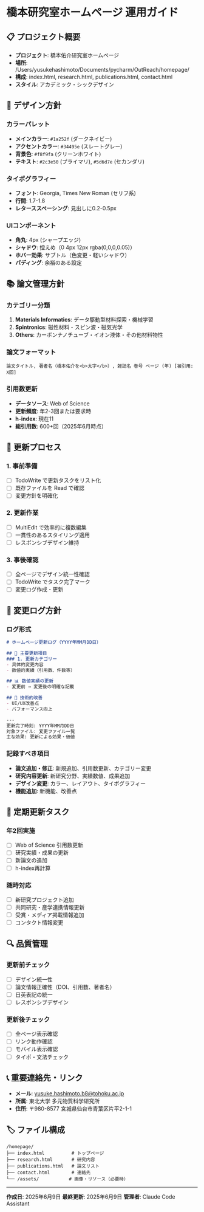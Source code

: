 # 橋本研究室ホームページ 運用ガイド

## 📋 プロジェクト概要
- **プロジェクト**: 橋本佑介研究室ホームページ
- **場所**: /Users/yusukehashimoto/Documents/pycharm/OutReach/homepage/
- **構成**: index.html, research.html, publications.html, contact.html
- **スタイル**: アカデミック・シックデザイン

## 🎨 デザイン方針

### カラーパレット
- **メインカラー**: `#1a252f` (ダークネイビー)
- **アクセントカラー**: `#34495e` (スレートグレー)  
- **背景色**: `#f8f9fa` (クリーンホワイト)
- **テキスト**: `#2c3e50` (プライマリ), `#5d6d7e` (セカンダリ)

### タイポグラフィー
- **フォント**: Georgia, Times New Roman (セリフ系)
- **行間**: 1.7-1.8
- **レターススペーシング**: 見出しに0.2-0.5px

### UIコンポーネント
- **角丸**: 4px (シャープエッジ)
- **シャドウ**: 控えめ（0 4px 12px rgba(0,0,0,0.05)）
- **ホバー効果**: サブトル（色変更・軽いシャドウ）
- **パディング**: 余裕のある設定

## 📚 論文管理方針

### カテゴリー分類
1. **Materials Informatics**: データ駆動型材料探索・機械学習
2. **Spintronics**: 磁性材料・スピン波・磁気光学
3. **Others**: カーボンナノチューブ・イオン液体・その他材料物性

### 論文フォーマット
```
論文タイトル, 著者名（橋本佑介を<b>太字</b>）, 雑誌名 巻号 ページ (年) [被引用: X回]
```

### 引用数更新
- **データソース**: Web of Science
- **更新頻度**: 年2-3回または要求時
- **h-index**: 現在11
- **総引用数**: 600+回（2025年6月時点）

## 🔄 更新プロセス

### 1. 事前準備
- [ ] TodoWrite で更新タスクをリスト化
- [ ] 既存ファイルを Read で確認
- [ ] 変更方針を明確化

### 2. 更新作業
- [ ] MultiEdit で効率的に複数編集
- [ ] 一貫性のあるスタイリング適用
- [ ] レスポンシブデザイン維持

### 3. 事後確認
- [ ] 全ページでデザイン統一性確認
- [ ] TodoWrite でタスク完了マーク
- [ ] 変更ログ作成・更新

## 📝 変更ログ方針

### ログ形式
```markdown
# ホームページ更新ログ（YYYY年MM月DD日）

## 🎯 主要更新項目
### 1. 更新カテゴリー
- 具体的変更内容
- 数値的実績（引用数、件数等）

## 📊 数値実績の更新
- 変更前 → 変更後の明確な記載

## 🔧 技術的改善
- UI/UX改善点
- パフォーマンス向上

---
更新完了時刻: YYYY年MM月DD日
対象ファイル: 変更ファイル一覧
主な効果: 更新による効果・価値
```

### 記録すべき項目
- **論文追加・修正**: 新規追加、引用数更新、カテゴリー変更
- **研究内容更新**: 新研究分野、実績数値、成果追加
- **デザイン変更**: カラー、レイアウト、タイポグラフィー
- **機能追加**: 新機能、改善点

## 🎯 定期更新タスク

### 年2回実施
- [ ] Web of Science 引用数更新
- [ ] 研究実績・成果の更新
- [ ] 新論文の追加
- [ ] h-index再計算

### 随時対応
- [ ] 新研究プロジェクト追加
- [ ] 共同研究・産学連携情報更新
- [ ] 受賞・メディア掲載情報追加
- [ ] コンタクト情報変更

## 🔍 品質管理

### 更新前チェック
- [ ] デザイン統一性
- [ ] 論文情報正確性（DOI、引用数、著者名）
- [ ] 日英表記の統一
- [ ] レスポンシブデザイン

### 更新後チェック
- [ ] 全ページ表示確認
- [ ] リンク動作確認
- [ ] モバイル表示確認
- [ ] タイポ・文法チェック

## 📞 重要連絡先・リンク
- **メール**: yusuke.hashimoto.b8@tohoku.ac.jp
- **所属**: 東北大学 多元物質科学研究所
- **住所**: 〒980-8577 宮城県仙台市青葉区片平2-1-1

## 🏷️ ファイル構成
```
/homepage/
├── index.html          # トップページ
├── research.html       # 研究内容
├── publications.html   # 論文リスト  
├── contact.html        # 連絡先
└── /assets/           # 画像・リソース（必要時）
```

---
**作成日**: 2025年6月9日
**最終更新**: 2025年6月9日
**管理者**: Claude Code Assistant